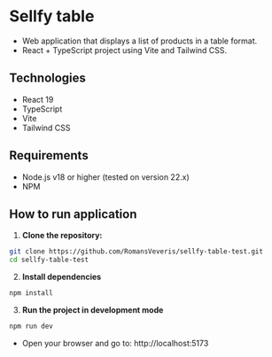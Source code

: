 # Sellfy table 

- Web application that displays a list of products in a table format.
- React + TypeScript project using Vite and Tailwind CSS.

## Technologies

- React 19
- TypeScript
- Vite
- Tailwind CSS

## Requirements

- Node.js v18 or higher (tested on version 22.x)
- NPM

## How to run application

1. **Clone the repository:**

```bash
git clone https://github.com/RomansVeveris/sellfy-table-test.git
cd sellfy-table-test
```

2. **Install dependencies**

```bash
npm install
```

3. **Run the project in development mode**

```bash
npm run dev
```

- Open your browser and go to: http://localhost:5173
